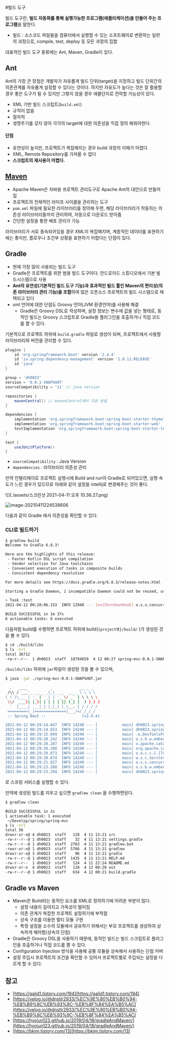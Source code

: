 #빌드 도구

빌드 도구란, **빌드 자동화를 통해 실행가능한 프로그램(애플리케이션)을 만들어 주는 프로그램**을 말한다. 

- 빌드 : 소스코드 파일들을 컴퓨터에서 실행할 수 있는 소프트웨어로 변환하는 일련의 과정으로, compile, test, deploy 등 모든 과정의 집합

대표적인 빌드 도구 종류에는 Ant, Maven, Gradle이 있다.

## Ant

Ant의 가장 큰 장점은 개발자가 자유롭게 빌드 단위(target)을 지정하고 빌드 단위간의 의존관계를 자유롭게 설정할 수 있다는 것이다. 하지만 자유도가 높다는 것은 잘 활용할 경우 좋은 도구가 될 수 있지만 그렇지 않을 경우 애물단지로 전락할 가능성이 있다.

- XML 기반 빌드 스크립트(`build.xml`)
- 규칙이 없음
- 절차적
- 생명주기를 갖지 않아 각각의 target에 대한 의존성을 직접 정의 해줘야한다.

#### 단점

- 유연성이 높지만, 프로젝트가 복잡해지는 경우 build 과정의 이해가 어렵다
- XML, Remote Repository를 가져올 수 없다
- **스크립트의 재사용이 어렵다.**

## [Maven](./2020-03-16-maven.md)

- Apache Maven은 자바용 프로젝트 관리도구로 Apache Ant의 대안으로 만들어짐
- 프로젝트의 전체적인 라이프 사이클을  관리하는 도구
- `pom.xml` 파일에 필요한 라이브러리를 정의해 두면, 해당 라이브러리가 작동하는 의존성 라이브러리들까지 관리하여, 자동으로 다운로드 받아줌
- 간단한 설정을 통한 배포 관리가 가능

라이브러리가 서로 종속되어있을 경우 XML이 복잡해지며, 계층적인 데이터를 표현하기에는 좋지만, 플로우나 조건부 상황을 표현하기 어렵다는 단점이 있다.

## Gradle

- 현재 가장 많이 사용되는 빌드 도구
- Gradle은 프로젝트를 위한 범용 빌드 도구이다. 안드로이드 스튜디오에서 기본 빌드시스템으로 사용
- **Ant의 유연성(기본적인 빌드 도구 기능)과 효과적인 빌드 툴인 Maven의 편리성(의존 라이브러리 관리 기능)을 조합**하여 많은 오픈소스 프로젝트의 빌드 시스템으로 채택되고 있다
- xml 언어에 대한 단점도 Groovy 언어(JVM 환경언어)를 사용해 해결
  - Gradle은 Groovy DSL로 작성하며, 설정 정보는 변수에 값을 넣는 형태로, 동적인 빌드는 Groovy 스크립트로 Gradle용 플러그인을 호출하거나 직접 코드를 짤 수 있다.

기본적으로 프로젝트 하위에 `build.gradle` 파일로 생성이 되며, 프로젝트에서 사용할 라이브러리와 버전을 관리할 수 있다.

```gradle
plugins {
	id 'org.springframework.boot' version '2.4.4'
	id 'io.spring.dependency-management' version '1.0.11.RELEASE'
	id 'java'
}

group = 'dh0023'
version = '0.0.1-SNAPSHOT'
sourceCompatibility = '11' // java version

repositories {
	mavenCentral() // mavenCentral에서 다운 받음
}

dependencies {
	implementation 'org.springframework.boot:spring-boot-starter-thymeleaf'
	implementation 'org.springframework.boot:spring-boot-starter-web'
	testImplementation 'org.springframework.boot:spring-boot-starter-test'
}

test {
	useJUnitPlatform()
}
```

- `sourceCompatibility` : Java Version
- `dependencies` : 라이브러리 의존성 관리

만약 인텔리제이로 프로젝트 실행시에 Build and run이 Gradle로 되어있으면, 실행 속도가 느린 경우가 있으므로 아래와 같이 설정을 intellij로 변경해주는 것이 좋다.

![](./assets/스크린샷 2021-04-11 오후 10.36.27.png)

![image-20210411224538606](./assets/image-20210411224538606.png)

다음과 같이 Gradle 에서 의존성을 확인할 수 있다.

### CLI로 빌드하기

```bash
$ gradlew build
Welcome to Gradle 6.8.3!

Here are the highlights of this release:
 - Faster Kotlin DSL script compilation
 - Vendor selection for Java toolchains
 - Convenient execution of tasks in composite builds
 - Consistent dependency resolution

For more details see https://docs.gradle.org/6.8.3/release-notes.html

Starting a Gradle Daemon, 1 incompatible Daemon could not be reused, use --status for details

> Task :test
2021-04-12 00:28:06.153  INFO 12948 --- [extShutdownHook] o.s.s.concurrent.ThreadPoolTaskExecutor  : Shutting down ExecutorService 'applicationTaskExecutor'

BUILD SUCCESSFUL in 1m 37s
6 actionable tasks: 6 executed
```

다음처럼 build를 수행하면  프로젝트 하위에 build(`{project명}/build/` )가 생성된 것을 볼 수 있다.

```bash
$ cd ./build/libs
$ ls -trl
total 36712
-rw-r--r--  1 dh0023  staff  18794659  4 12 00:27 spring-mvc-0.0.1-SNAPSHOT.jar
```

`/builds/libs` 하위에 `jar`파일이 생성된 것을 볼 수 있으며,

```bash
$ java -jar ./spring-mvc-0.0.1-SNAPSHOT.jar

  .   ____          _            __ _ _
 /\\ / ___'_ __ _ _(_)_ __  __ _ \ \ \ \
( ( )\___ | '_ | '_| | '_ \/ _` | \ \ \ \
 \\/  ___)| |_)| | | | | || (_| |  ) ) ) )
  '  |____| .__|_| |_|_| |_\__, | / / / /
 =========|_|==============|___/=/_/_/_/
 :: Spring Boot ::                (v2.4.4)

2021-04-12 00:29:14.647  INFO 14240 --- [           main] dh0023.springmvc.SpringMvcApplication    : Starting SpringMvcApplication using Java 15.0.2 on dahyeui-MacBook-Pro.local with PID 14240 (/Users/dh0023/Develop/spring/spring-mvc/build/libs/spring-mvc-0.0.1-SNAPSHOT.jar started by dh0023 in /Users/dh0023/Develop/spring/spring-mvc/build/libs)
2021-04-12 00:29:14.653  INFO 14240 --- [           main] dh0023.springmvc.SpringMvcApplication    : No active profile set, falling back to default profiles: default
2021-04-12 00:29:15.049  INFO 14240 --- [           main] .e.DevToolsPropertyDefaultsPostProcessor : For additional web related logging consider setting the 'logging.level.web' property to 'DEBUG'
2021-04-12 00:29:20.242  INFO 14240 --- [           main] o.s.b.w.embedded.tomcat.TomcatWebServer  : Tomcat initialized with port(s): 8080 (http)
2021-04-12 00:29:20.287  INFO 14240 --- [           main] o.apache.catalina.core.StandardService   : Starting service [Tomcat]
2021-04-12 00:29:20.288  INFO 14240 --- [           main] org.apache.catalina.core.StandardEngine  : Starting Servlet engine: [Apache Tomcat/9.0.44]
2021-04-12 00:29:20.673  INFO 14240 --- [           main] o.a.c.c.C.[Tomcat].[localhost].[/]       : Initializing Spring embedded WebApplicationContext
2021-04-12 00:29:20.674  INFO 14240 --- [           main] w.s.c.ServletWebServerApplicationContext : Root WebApplicationContext: initialization completed in 5622 ms
2021-04-12 00:29:21.827  INFO 14240 --- [           main] o.s.s.concurrent.ThreadPoolTaskExecutor  : Initializing ExecutorService 'applicationTaskExecutor'
2021-04-12 00:29:23.268  INFO 14240 --- [           main] o.s.b.w.embedded.tomcat.TomcatWebServer  : Tomcat started on port(s): 8080 (http) with context path ''
2021-04-12 00:29:23.294  INFO 14240 --- [           main] dh0023.springmvc.SpringMvcApplication    : Started SpringMvcApplication in 12.135 seconds (JVM running for 14.029)
```

로 스프링 서비스를 실행할 수 있다.

만약에 생성된 빌드를 지우고 싶으면 `gradlew clean` 을 수행하면된다.

```bash
$ gradlew clean

BUILD SUCCESSFUL in 2s
1 actionable task: 1 executed
 ~/Develop/spring/spring-mvc 
$ ls -trl                             
total 56
drwxr-xr-x@ 4 dh0023  staff   128  4 11 13:21 src
-rw-r--r--@ 1 dh0023  staff    32  4 11 13:21 settings.gradle
-rw-r--r--@ 1 dh0023  staff  2763  4 11 13:21 gradlew.bat
-rwxr-xr-x@ 1 dh0023  staff  5766  4 11 13:21 gradlew
drwxr-xr-x@ 3 dh0023  staff    96  4 11 13:21 gradle
-rw-r--r--@ 1 dh0023  staff  1435  4 11 13:21 HELP.md
-rw-r--r--  1 dh0023  staff   124  4 11 22:24 README.md
drwxr-xr-x  4 dh0023  staff   128  4 12 00:20 out
-rw-r--r--@ 1 dh0023  staff   634  4 12 00:21 build.gradle
```



## Gradle vs Maven

- Maven은 Build라는 동적인 요소를 XML로 정의하기에 어려운 부분이 많다.
  - 설정 내용이 길어지고 가독성이 떨어짐
  - 의존 관계가 복잡한 프로젝트 설정하기에 부적절
  - 상속 구조를 이용한 멀티 모듈 구현
  - 특정 설정을 소수의 모듈에서 공유하기 위해서는 부모 프로젝트를 생성하여 상속하게 해야함(상속의 단점)
-  Gradle은 Groovy DSL을 사용하기 때문에, 동적인 빌드는 빌드 스크립트로 플러그인을 호출하거나 직접 코드를 짤 수 있다.
  - Configuration Injection 방식을 사용해 공통 모듈을 상속해서 사용하는 단점 커버
  - 설정 주입시 프로젝트의 조건을 확인할 수 있어서 프로젝트별로 주입되는 설정을 다르게 할 수 있다.

## 참고

- [https://galid1.tistory.com/194](https://galid1.tistory.com/194)
- [https://velog.io/@dnstlr2933/%EC%9E%90%EB%B0%94-%EB%B9%8C%EB%93%9C-%EB%8F%84%EA%B5%AC](https://velog.io/@dnstlr2933/%EC%9E%90%EB%B0%94-%EB%B9%8C%EB%93%9C-%EB%8F%84%EA%B5%AC)
- [https://hyojun123.github.io/2019/04/18/gradleAndMaven/](https://hyojun123.github.io/2019/04/18/gradleAndMaven/)
- [https://bkim.tistory.com/13](https://bkim.tistory.com/13)







